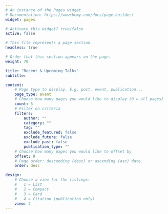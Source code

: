 ```yaml
---
# An instance of the Pages widget.
# Documentation: https://wowchemy.com/docs/page-builder/
widget: pages

# Activate this widget? true/false
active: false

# This file represents a page section.
headless: true

# Order that this section appears on the page.
weight: 70

title: "Recent & Upcoming Talks"
subtitle:

content:
    # Page type to display. E.g. post, event, publication...
    page_type: event
    # Choose how many pages you would like to display (0 = all pages)
    count: 5
    # Filter on criteria
    filters:
        author: ""
        category: ""
        tag: ""
        exclude_featured: false
        exclude_future: false
        exclude_past: false
        publication_type: ""
    # Choose how many pages you would like to offset by
    offset: 0
    # Page order: descending (desc) or ascending (asc) date.
    order: desc

design:
    # Choose a view for the listings:
    #   1 = List
    #   2 = Compact
    #   3 = Card
    #   4 = Citation (publication only)
    view: 2
---
```

